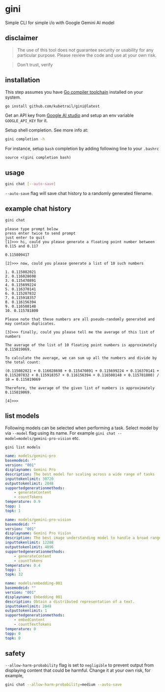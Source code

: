 # gini
Simple CLI for simple i/o with Google Gemini AI model

## disclaimer
> The use of this tool does not guarantee security or usability for any
> particular purpose. Please review the code and use at your own risk.

> Don't trust, verify

## installation
This step assumes you have [Go compiler toolchain](https://go.dev/dl/)
installed on your system.

```bash
go install github.com/kubetrail/gini@latest
```

Get an API key from [Google AI studio](https://makersuite.google.com/app/apikey)
and setup an env variable `GOOGLE_API_KEY` for it.

Setup shell completion. See more info at:
```bash
gini completion -h
```

For instance, setup `bash` completion by adding following line to your `.bashrc`
```text
source <(gini completion bash)
```

## usage
```bash
gini chat [--auto-save]
```
`--auto-save` flag will save chat history to a randomly generated filename.

## example chat history

```bash
gini chat
```
```text
please type prompt below
press enter twice to send prompt
just enter to quit
[1]>>> hi, could you please generate a floating point number between 0.115 and 0.117

0.115809417

[2]>>> now, could you please generate a list of 10 such numbers

1. 0.115082021
2. 0.116028698
3. 0.115470891
4. 0.115699224
5. 0.116370141
6. 0.115207832
7. 0.115918357
8. 0.116156394
9. 0.116508148
10. 0.115781800

Please note that these numbers are all pseudo-randomly generated and may contain duplicates.

[3]>>> finally, could you please tell me the average of this list of numbers

The average of the list of 10 floating point numbers is approximately 0.115819069.

To calculate the average, we can sum up all the numbers and divide by the total count:

(0.115082021 + 0.116028698 + 0.115470891 + 0.115699224 + 0.116370141 + 0.115207832 + 0.115918357 + 0.116156394 + 0.116508148 + 0.115781800) / 10 = 0.115819069

Therefore, the average of the given list of numbers is approximately 0.115819069.

[4]>>>
```

## list models
Following models can be selected when performing a task. Select model by via
`--model` flag using its name. For example `gini chat --model=models/gemini-pro-vision` etc.

```bash
gini list models
```
```yaml
name: models/gemini-pro
basemodeid: ""
version: "001"
displayname: Gemini Pro
description: The best model for scaling across a wide range of tasks
inputtokenlimit: 30720
outputtokenlimit: 2048
supportedgenerationmethods:
    - generateContent
    - countTokens
temperature: 0.9
topp: 1
topk: 1
```
```yaml
name: models/gemini-pro-vision
basemodeid: ""
version: "001"
displayname: Gemini Pro Vision
description: The best image understanding model to handle a broad range of applications
inputtokenlimit: 12288
outputtokenlimit: 4096
supportedgenerationmethods:
    - generateContent
    - countTokens
temperature: 0.4
topp: 1
topk: 32
```
```yaml
name: models/embedding-001
basemodeid: ""
version: "001"
displayname: Embedding 001
description: Obtain a distributed representation of a text.
inputtokenlimit: 2048
outputtokenlimit: 1
supportedgenerationmethods:
    - embedContent
    - countTextTokens
temperature: 0
topp: 0
topk: 0
```
## safety
`--allow-harm-probability` flag is set to `negligible` to prevent output from
displaying content that could be harmful. Change it at your own risk, for example,
```bash
gini chat --allow-harm-probability=medium --auto-save
```
